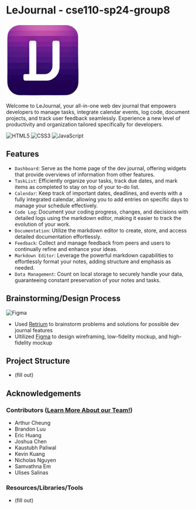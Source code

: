 # LeJournal - cse110-sp24-group8

<img src="./src/scripts/main/public/icons/journallogo-icon.png" width="200">

Welcome to LeJournal, your all-in-one web dev journal that empowers developers to manage tasks, integrate calendar events, log code, document projects, and track user feedback seamlessly. Experience a new level of productivity and organization tailored specifically for developers.

![HTML5](https://img.shields.io/badge/HTML5-E34F26?style=for-the-badge&logo=html5&logoColor=white)
![CSS3](https://img.shields.io/badge/CSS3-1572B6?style=for-the-badge&logo=css3&logoColor=white)
![JavaScript](https://img.shields.io/badge/JavaScript-323330?style=for-the-badge&logo=javascript&logoColor=F7DF1E)

## Features

- `Dashboard`: Serve as the home page of the dev journal, offering widgets that provide overviews of information from other features.
- `TaskList`: Efficiently organize your tasks, track due dates, and mark items as completed to stay on top of your to-do list.
- `Calendar`: Keep track of important dates, deadlines, and events with a fully integrated calendar, allowing you to add entries on specific days to manage your schedule effectively.
- `Code Log`: Document your coding progress, changes, and decisions with detailed logs using the markdown editor, making it easier to track the evolution of your work.
- `Documentation`: Utilize the markdown editor to create, store, and access detailed documentation effortlessly.
- `Feedback`: Collect and manage feedback from peers and users to continually refine and enhance your ideas.
- `Markdown Editor`: Leverage the powerful markdown capabilities to effortlessly format your notes, adding structure and emphasis as needed.
- `Data Management`: Count on local storage to securely handle your data, guaranteeing constant preservation of your notes and tasks.

## Brainstorming/Design Process
![Figma](https://img.shields.io/badge/Figma-F24E1E?style=for-the-badge&logo=figma&logoColor=white)
- Used [Retrium](https://app.retrium.com/) to brainstorm problems and solutions for possible dev journal features
- Ultilized [Figma](https://www.figma.com/) to design wireframing, low-fidelity mockup, and high-fidelity mockup

## Project Structure

- (fill out)

## Acknowledgements

### Contributors ([Learn More About our Team!](/admin/team.md))

- Arthur Cheung
- Brandon Luu
- Eric Huang
- Joshua Chen
- Kaustubh Paliwal
- Kevin Kuang
- Nicholas Nguyen
- Samvathna Em
- Ulises Salinas

### Resources/Libraries/Tools

- (fill out)